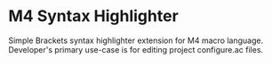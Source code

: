 M4 Syntax Highlighter
=====================

Simple Brackets syntax highlighter extension for M4 macro language.  Developer's primary use-case is for editing project configure.ac files.
